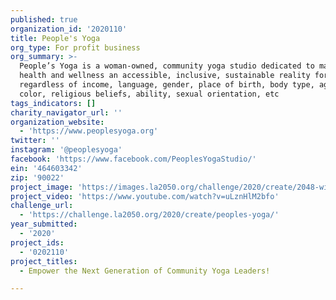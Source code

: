 ```yaml
---
published: true
organization_id: '2020110'
title: People's Yoga
org_type: For profit business
org_summary: >-
  People’s Yoga is a woman-owned, community yoga studio dedicated to making
  health and wellness an accessible, inclusive, sustainable reality for all -
  regardless of income, language, gender, place of birth, body type, age, skin
  color, religious beliefs, ability, sexual orientation, etc
tags_indicators: []
charity_navigator_url: ''
organization_website:
  - 'https://www.peoplesyoga.org'
twitter: ''
instagram: '@peoplesyoga'
facebook: 'https://www.facebook.com/PeoplesYogaStudio/'
ein: '464603342'
zip: '90022'
project_image: 'https://images.la2050.org/challenge/2020/create/2048-wide/peoples-yoga.jpg'
project_video: 'https://www.youtube.com/watch?v=uLznHlM2bfo'
challenge_url:
  - 'https://challenge.la2050.org/2020/create/peoples-yoga/'
year_submitted:
  - '2020'
project_ids:
  - '0202110'
project_titles:
  - Empower the Next Generation of Community Yoga Leaders!

---
```

